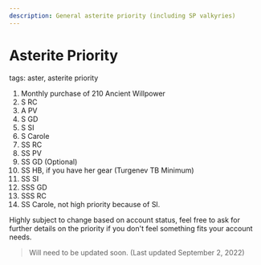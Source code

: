 ```yaml
---
description: General asterite priority (including SP valkyries) 
---
```

# Asterite Priority
tags: aster, asterite priority

1. Monthly purchase of 210 Ancient Willpower
2. S RC
3. A PV
4. S GD
5. S SI
6. S Carole
7. SS RC
8. SS PV
9. SS GD (Optional)
10. SS HB, if you have her gear (Turgenev TB Minimum)
11. SS SI
12. SSS GD
13. SSS RC
14. SS Carole, not high priority because of SI.

Highly subject to change based on account status, feel free to ask for further details  on the priority if you don't feel something fits your account needs. 
> Will need to be updated soon.
(Last updated September 2, 2022)